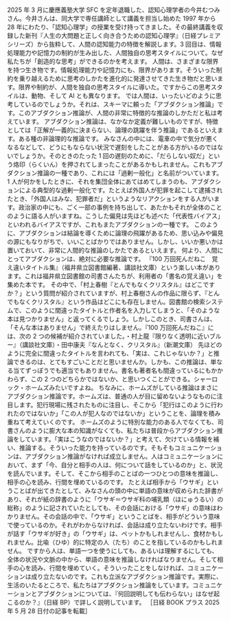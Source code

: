 ###

2025 年 3 月に慶應義塾大学 SFC を定年退職した、認知心理学者の今井むつみさん。今井さんは、同大学で専任講師として講義を担当し始めた 1997 年から 28 年にわたり、「認知心理学」の授業を受け持ってきました。その最終講義を収録した新刊『人生の大問題と正しく向き合うための認知心理学』（日経プレミアシリーズ）から抜粋して、人間の認知能力の特徴を解説します。3 回目は、情報処理能力や記憶力の制約が生み出した、人間独自の思考スタイルについて。なぜ私たちが「創造的な思考」ができるのかを考えます。
人間は、さまざまな限界を持つ生き物です。情報処理能力や記憶力にも、限界があります。そういった制約を乗り越えるために思考のしかたを進化的に発達させてきた生き物だと思います。限界や制約が、人間を独自の思考スタイルに導いた。ですからこの思考スタイルは、動物、そして AI とも異なります。
では人間は、いったいどのように思考しているのでしょうか。それは、スキーマに頼った「アブダクション推論」です。このアブダクション推論が、人間の非常に特徴的な推論のしかただと私は考えています。
アブダクション推論は、なかなか定義が難しいものですが、特徴としては「正解が一義的に決まらない、論理の跳躍を伴う推論」であるといえます。ある種の非論理的な推論です。
みなさんの中には、電車の中で気分が悪くなるなどして、どうにもならない状況で遅刻をしたことがある方がいるのではないでしょうか。そのときのたった 1 回の遅刻のために、「だらしない奴だ」という烙印（らくいん）を押されてしまったことがあるかもしれません。これもアブダクション推論の一種であり、これには「過剰一般化」と名前がついています。
1 人が何かをしたときに、それを集団全体にあてはめてしまうのも、アブダクションによる典型的な過剰一般化です。たとえば外国人が犯罪を起こして逮捕されたとき、「外国人はみな、犯罪者だ」というようなリアクションをする人がいます。政治家の中にも、ごく一部の事例を持ち出して、あたかもそれが全体のことのように語る人がいますね。こうした偏見は先ほども述べた「代表性バイアス」といわれるバイアスですが、これもまたアブダクションの一種です。
このように、アブダクションは結論を導くために論理の飛躍があるため、思い込みや偏見の源にもなりがちで、いいことばかりではありません。しかし、いいか悪いかは置いておいて、非常に人間的な推論のしかたであるといえます。
何より、人間にとってアブダクションは、絶対に必要な推論です。
『100 万回死んだねこ　覚え違いタイトル集』（福井県立図書館編著、講談社文庫）という楽しい本があります。これは福井県立図書館の司書さんたちが、利用者の「書名の覚え違い」を集めた本です。
その中で、「村上春樹『とんでもなくクリスタル』はどこですか？」という質問が紹介されていますが、村上春樹さんの作品に限らず、『とんでもなくクリスタル』という作品はどこにも存在しません。図書館の検索システムで、このように間違ったタイトルと作者名を入力してしまうと、「そのような本は見つかりません」と返ってくるでしょう。しかしこのとき、司書さんは、「そんな本はありません」で終えたりはしません。『100 万回死んだねこ』には、次の 2 つの候補が紹介されていました。・村上龍『限りなく透明に近いブルー』（講談社文庫）・田中康夫『なんとなく、クリスタル』（新潮文庫）
先ほどのように完全に間違ったタイトルを言われても、「実は、これじゃないか？」と推論できるのは、とてもすごいことだと思いませんか。しかも、この推論は、単なる当てずっぽうでも適当でもありません。書名も著者名も間違っているにもかかわらず、この 2 つのどちらかではないか、と思いつくことができる。シャーロック・ホームズみたいですよね。
ちなみに、ホームズがしている推論はまさにアブダクション推論です。ホームズは、普通の人が目に留めないようなものに注目します。犯行現場に残されたものに注目し、そこから「犯行はこのように行われたのではないか」「この人が犯人なのではないか」ということを、論理を積み重ねて考えていくのです。
ホームズのように特別な能力のある人でなくても、司書さんのように膨大な本の知識がなくても、私たちは普段からアブダクション推論をしています。「実はこうなのではないか？」と考えて、欠けている情報を補い、推論する。そういった能力を持っているのです。そもそもコミュニケーションは、アブダクション推論がなければ成立しません。人はコミュニケーションにおいて、まず「今、自分と相手の人は、何について話をしているのか」と、状況を読んでいます。そして、そこから相手のことばの一つひとつの意味を推論し、相手の心を読み、行間を埋めているのです。
たとえば相手から「ウサギ」ということばが出てきたとして、みなさんの頭の中に単語の意味が収められた辞書があり、それが紙の辞書のように「ウサギ＝ウサギ科の哺乳類（ほにゅうるい）の総称」のように記されていたとしても、その会話における「ウサギ」の意味はわかりません。その会話の中で、「ウサギ」ということばを、相手がどういう意味で使っているのか。それがわからなければ、会話は成り立たないわけです。相手が話す「ウサギが好き」の「ウサギ」は、ペットかもしれませんし、食材かもしれません。比喩（ひゆ）的に特定の人（たち）のことを指しているのかもしれません。
ですから人は、単語一つを使うにしても、あるいは理解するにしても、全体の状況や文脈の中から、単語の意味を推論しなければなりません。そして相手の心を読み、行間を埋めていく。そういったことをしなければ、コミュニケーションは成り立たないのです。これも立派なアブダクション推論です。実際に、生活のいたるところで、私たちはアブダクション推論をしています。コミュニケーションとアブダクションについては、『何回説明しても伝わらない」はなぜ起こるのか？』（日経 BP）で詳しく説明しています。
［日経 BOOK プラス 2025 年 5 月 28 日付の記事を転載］
